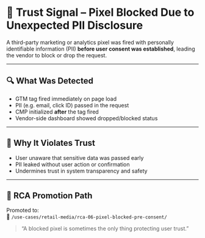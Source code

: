 # 🚫 Trust Signal – Pixel Blocked Due to Unexpected PII Disclosure

A third-party marketing or analytics pixel was fired with personally identifiable information (PII) **before user consent was established**, leading the vendor to block or drop the request.

---

## 🔍 What Was Detected

- GTM tag fired immediately on page load  
- PII (e.g. email, click ID) passed in the request  
- CMP initialized **after** the tag fired  
- Vendor-side dashboard showed dropped/blocked status

---

## 🎯 Why It Violates Trust

- User unaware that sensitive data was passed early  
- PII leaked without user action or confirmation  
- Undermines trust in system transparency and safety

---

## 🚦 RCA Promotion Path

Promoted to:  
📁 `/use-cases/retail-media/rca-06-pixel-blocked-pre-consent/`

> “A blocked pixel is sometimes the only thing protecting user trust.”
